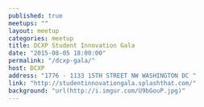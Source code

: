 ```yaml
---
published: true
meetups: ""
layout: meetup
categories: meetup
title: DCXP Student Innovation Gala
date: "2015-08-05 18:00:00"
permalink: "/dcxp-gala/"
host: DCXP
address: "1776 - 1133 15TH STREET NW WASHINGTON DC "
link: "http://studentinnovationgala.splashthat.com/"
background: "url(http://i.imgur.com/U9bGouP.jpg)"
---
```


